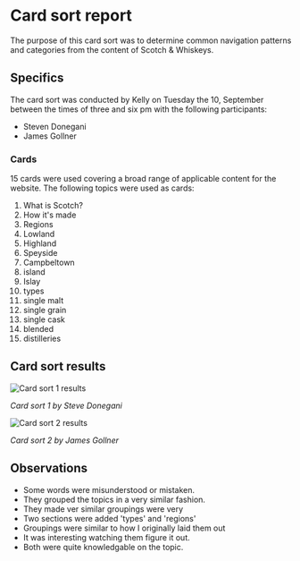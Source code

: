 # Card sort report

The purpose of this card sort was to determine common navigation patterns and categories from the content of Scotch & Whiskeys.

## Specifics

The card sort was conducted by Kelly on Tuesday the 10, September between the times of three and six pm with the following participants:

- Steven Donegani
- James Gollner

### Cards

15 cards were used covering a broad range of applicable content for the website. The following topics were used as cards:

1. What is Scotch?
2. How it's made
3. Regions
4. Lowland
5. Highland
6. Speyside
7. Campbeltown
8. island
9. Islay
1. types
2. single malt
3. single grain
4. single cask
5. blended
6. distilleries


## Card sort results

![Card sort 1 results](card-sort-1.jpg)

*Card sort 1 by Steve Donegani*

![Card sort 2 results](card-sort-2.jpg)

*Card sort 2 by James Gollner*

## Observations

- Some words were misunderstood or mistaken.
- They grouped the topics in a very similar fashion.
- They made ver similar groupings were very 
- Two sections were added 'types' and 'regions'
- Groupings were similar to how I originally laid them out
- It was interesting watching them figure it out.
- Both were quite knowledgable on the topic.